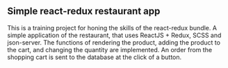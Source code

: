 ## Simple react-redux restaurant app
This is a training project for honing the skills of the react-redux bundle.
A simple application of the restaurant, that uses ReactJS + Redux, SCSS and json-server.
The functions of rendering the product, adding the product to the cart, and changing the quantity are implemented. An order from the shopping cart is sent to the database at the click of a button.
